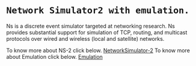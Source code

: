 
`Network Simulator2 with emulation. `
=========================================================================
Ns is a discrete event simulator targeted at networking research. Ns provides substantial support for simulation of TCP, routing, and multicast protocols over wired and wireless (local and satellite) networks.

To know more about NS-2 click below.
[NetworkSimulator-2](http://www.isi.edu/nsnam/ns/)
To know more about Emulation click below.
[Emulation](http://www.isi.edu/nsnam/ns/ns-emulation.html)
